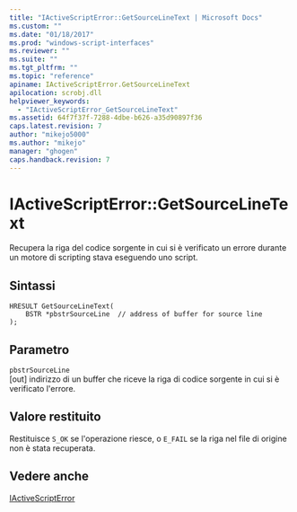```yaml
---
title: "IActiveScriptError::GetSourceLineText | Microsoft Docs"
ms.custom: ""
ms.date: "01/18/2017"
ms.prod: "windows-script-interfaces"
ms.reviewer: ""
ms.suite: ""
ms.tgt_pltfrm: ""
ms.topic: "reference"
apiname: IActiveScriptError.GetSourceLineText
apilocation: scrobj.dll
helpviewer_keywords: 
  - "IActiveScriptError_GetSourceLineText"
ms.assetid: 64f7f37f-7288-4dbe-b626-a35d90897f36
caps.latest.revision: 7
author: "mikejo5000"
ms.author: "mikejo"
manager: "ghogen"
caps.handback.revision: 7
---
```

# IActiveScriptError::GetSourceLineText
Recupera la riga del codice sorgente in cui si è verificato un errore durante un motore di scripting stava eseguendo uno script.  
  
## Sintassi  
  
```  
HRESULT GetSourceLineText(  
    BSTR *pbstrSourceLine  // address of buffer for source line  
);  
```  
  
## Parametro  
 `pbstrSourceLine`  
 \[out\] indirizzo di un buffer che riceve la riga di codice sorgente in cui si è verificato l'errore.  
  
## Valore restituito  
 Restituisce `S_OK` se l'operazione riesce, o `E_FAIL` se la riga nel file di origine non è stata recuperata.  
  
## Vedere anche  
 [IActiveScriptError](../../winscript/reference/iactivescripterror.md)